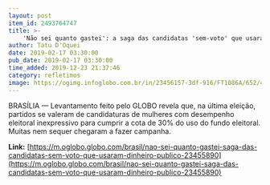 ```yaml
---
layout: post
item_id: 2493764747
title: >-
    'Não sei quanto gastei': a saga das candidatas 'sem-voto' que usaram dinheiro público
author: Tatu D'Oquei
date: 2019-02-17 03:30:00
pub_date: 2019-02-17 03:30:00
time_added: 2019-12-23 21:37:46
category: refletimos
image: https://ogimg.infoglobo.com.br/in/23456157-3df-916/FT1086A/652/41815264_2208996862680692_5849208083728826368_o.jpg
---
```


BRASÍLIA — Levantamento feito pelo GLOBO revela que, na última eleição, partidos se valeram de candidaturas de mulheres com desempenho eleitoral inexpressivo para cumprir a cota de 30% do uso do fundo eleitoral. Muitas nem sequer chegaram a fazer campanha.

**Link:** [https://m.oglobo.globo.com/brasil/nao-sei-quanto-gastei-saga-das-candidatas-sem-voto-que-usaram-dinheiro-publico-23455890](https://m.oglobo.globo.com/brasil/nao-sei-quanto-gastei-saga-das-candidatas-sem-voto-que-usaram-dinheiro-publico-23455890)


